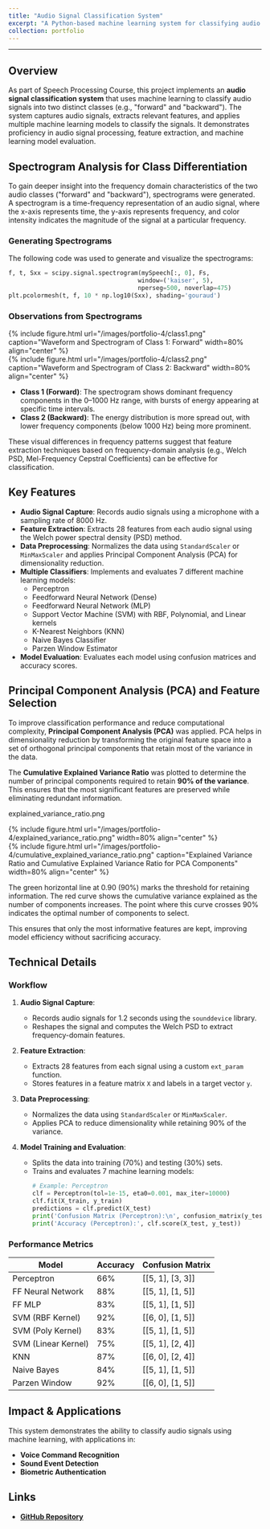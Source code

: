 ```yaml
---
title: "Audio Signal Classification System"
excerpt: "A Python-based machine learning system for classifying audio signals into two classes using feature extraction and multiple classifiers <br/><img src='/images/portfolio-4/thumbnail.jpeg'>"
collection: portfolio
---
```

---
## Overview
As part of Speech Processing Course, this project implements an **audio signal classification system** that uses machine learning to classify audio signals into two distinct classes (e.g., "forward" and "backward"). The system captures audio signals, extracts relevant features, and applies multiple machine learning models to classify the signals. It demonstrates proficiency in audio signal processing, feature extraction, and machine learning model evaluation.


## Spectrogram Analysis for Class Differentiation
To gain deeper insight into the frequency domain characteristics of the two audio classes ("forward" and "backward"), spectrograms were generated. A spectrogram is a time-frequency representation of an audio signal, where the x-axis represents time, the y-axis represents frequency, and color intensity indicates the magnitude of the signal at a particular frequency.

### Generating Spectrograms
The following code was used to generate and visualize the spectrograms:

```python
f, t, Sxx = scipy.signal.spectrogram(mySpeech[:, 0], Fs, 
                                    window=('kaiser', 5), 
                                    nperseg=500, noverlap=475)
plt.pcolormesh(t, f, 10 * np.log10(Sxx), shading='gouraud')
```

### Observations from Spectrograms
<div class="row justify-content-center"> 
    <div class="col-sm-6"> {% include figure.html url="/images/portfolio-4/class1.png" caption="Waveform and Spectrogram of Class 1: Forward" width=80% align="center" %} </div> 
    <div class="col-sm-6"> {% include figure.html url="/images/portfolio-4/class2.png" caption="Waveform and Spectrogram of Class 2: Backward" width=80% align="center" %} </div> 
</div>

- **Class 1 (Forward)**: The spectrogram shows dominant frequency components in the 0–1000 Hz range, with bursts of energy appearing at specific time intervals.
- **Class 2 (Backward)**: The energy distribution is more spread out, with lower frequency components (below 1000 Hz) being more prominent.

These visual differences in frequency patterns suggest that feature extraction techniques based on frequency-domain analysis (e.g., Welch PSD, Mel-Frequency Cepstral Coefficients) can be effective for classification.

## Key Features
- **Audio Signal Capture**: Records audio signals using a microphone with a sampling rate of 8000 Hz.
- **Feature Extraction**: Extracts 28 features from each audio signal using the Welch power spectral density (PSD) method.
- **Data Preprocessing**: Normalizes the data using `StandardScaler` or `MinMaxScaler` and applies Principal Component Analysis (PCA) for dimensionality reduction.
- **Multiple Classifiers**: Implements and evaluates 7 different machine learning models:
  - Perceptron
  - Feedforward Neural Network (Dense)
  - Feedforward Neural Network (MLP)
  - Support Vector Machine (SVM) with RBF, Polynomial, and Linear kernels
  - K-Nearest Neighbors (KNN)
  - Naive Bayes Classifier
  - Parzen Window Estimator
- **Model Evaluation**: Evaluates each model using confusion matrices and accuracy scores.

## Principal Component Analysis (PCA) and Feature Selection

To improve classification performance and reduce computational complexity, **Principal Component Analysis (PCA)** was applied. PCA helps in dimensionality reduction by transforming the original feature space into a set of orthogonal principal components that retain most of the variance in the data.

The **Cumulative Explained Variance Ratio** was plotted to determine the number of principal components required to retain **90% of the variance**. This ensures that the most significant features are preserved while eliminating redundant information.

explained_variance_ratio.png

<div class="row justify-content-center"> 
    <div class="col-sm-6"> 
        {% include figure.html url="/images/portfolio-4/explained_variance_ratio.png" width=80% align="center" %} 
    </div> 
</div>

<div class="row justify-content-center"> 
    <div class="col-sm-6"> 
        {% include figure.html url="/images/portfolio-4/cumulative_explained_variance_ratio.png" caption="Explained Variance Ratio and Cumulative Explained Variance Ratio for PCA Components" width=80% align="center" %} 
    </div> 
</div>

The green horizontal line at 0.90 (90%) marks the threshold for retaining information. The red curve shows the cumulative variance explained as the number of components increases. The point where this curve crosses 90% indicates the optimal number of components to select.

This ensures that only the most informative features are kept, improving model efficiency without sacrificing accuracy.

## Technical Details
### Workflow
1. **Audio Signal Capture**:
   - Records audio signals for 1.2 seconds using the `sounddevice` library.
   - Reshapes the signal and computes the Welch PSD to extract frequency-domain features.

2. **Feature Extraction**:
   - Extracts 28 features from each signal using a custom `ext_param` function.
   - Stores features in a feature matrix `X` and labels in a target vector `y`.

3. **Data Preprocessing**:
   - Normalizes the data using `StandardScaler` or `MinMaxScaler`.
   - Applies PCA to reduce dimensionality while retaining 90% of the variance.

4. **Model Training and Evaluation**:
   - Splits the data into training (70%) and testing (30%) sets.
   - Trains and evaluates 7 machine learning models:
     ```python
     # Example: Perceptron
     clf = Perceptron(tol=1e-15, eta0=0.001, max_iter=10000)
     clf.fit(X_train, y_train)
     predictions = clf.predict(X_test)
     print('Confusion Matrix (Perceptron):\n', confusion_matrix(y_test, predictions))
     print('Accuracy (Perceptron):', clf.score(X_test, y_test))
     ```

### Performance Metrics
| Model               | Accuracy | Confusion Matrix       |
|---------------------|----------|------------------------|
| Perceptron          | 66%      | [[5, 1], [3, 3]]       |
| FF Neural Network   | 88%      | [[5, 1], [1, 5]]       |
| FF MLP              | 83%      | [[5, 1], [1, 5]]       |
| SVM (RBF Kernel)    | 92%      | [[6, 0], [1, 5]]       |
| SVM (Poly Kernel)   | 83%      | [[5, 1], [1, 5]]       |
| SVM (Linear Kernel) | 75%      | [[5, 1], [2, 4]]       |
| KNN                 | 87%      | [[6, 0], [2, 4]]       |
| Naive Bayes         | 84%      | [[5, 1], [1, 5]]       |
| Parzen Window       | 92%      | [[6, 0], [1, 5]]       |

## Impact & Applications
This system demonstrates the ability to classify audio signals using machine learning, with applications in:

- **Voice Command Recognition**
- **Sound Event Detection**
- **Biometric Authentication**

## Links
- **[GitHub Repository](https://github.com/PHYRA47/Computer-Vision/tree/main/speech-processing-labs)**

